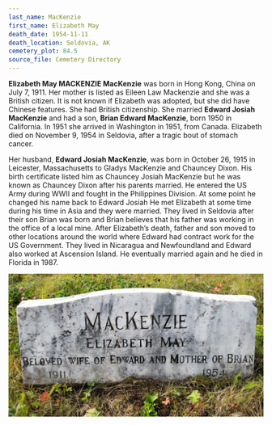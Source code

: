 ```yaml
---
last_name: MacKenzie
first_name: Elizabeth May
death_date: 1954-11-11
death_location: Seldovia, AK
cemetery_plot: 84.5
source_file: Cemetery Directory
---
```

**Elizabeth May MACKENZIE MacKenzie** was born in Hong Kong, China on
July 7, 1911. Her mother is listed as Eileen Law Mackenzie and she was a
British citizen. It is not known if Elizabeth was adopted, but she did
have Chinese features. She had British citizenship. She married **Edward
Josiah MacKenzie** and had a son, **Brian Edward MacKenzie**, born 1950
in California. In 1951 she arrived in Washington in 1951, from Canada.
Elizabeth died on November 9, 1954 in Seldovia, after a tragic bout of
stomach cancer.

Her husband, **Edward Josiah MacKenzie**, was born in October 26, 1915
in Leicester, Massachusetts to Gladys MacKenzie and Chauncey Dixon. His
birth certificate listed him as Chauncey Josiah MacKenzie but he was
known as Chauncey Dixon after his parents married. He entered the US
Army during WWII and fought in the Philippines Division. At some point
he changed his name back to Edward Josiah He met Elizabeth at some time
during his time in Asia and they were married. They lived in Seldovia
after their son Brian was born and Brian believes that his father was
working in the office of a local mine. After Elizabeth’s death, father
and son moved to other locations around the world where Edward had
contract work for the US Government. They lived in Nicaragua and
Newfoundland and Edward also worked at Ascension Island. He eventually
married again and he died in Florida in 1987.

![](../assets/images/Elizabeth%20MacKenzie/media/image1.jpg)

